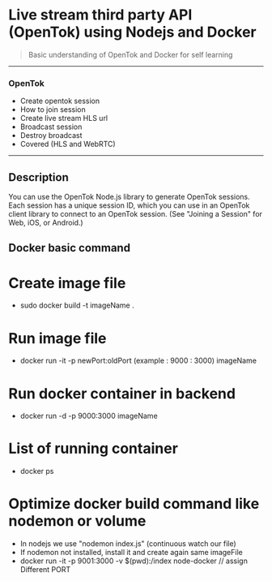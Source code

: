 # Live stream third party API (OpenTok) using Nodejs and Docker

> Basic understanding of OpenTok and Docker for self learning

---

### OpenTok
- Create opentok session
- How to join session
- Create live stream HLS url
- Broadcast session
- Destroy broadcast
- Covered (HLS and WebRTC)

---

## Description

You can use the OpenTok Node.js library to generate OpenTok sessions. Each session has a unique session ID, which you can use in an OpenTok client library to connect to an OpenTok session. (See "Joining a Session" for Web, iOS, or Android.)

## Docker basic command

# Create image file

- sudo docker build -t imageName .

# Run image file

- docker run -it -p newPort:oldPort (example : 9000 : 3000) imageName

# Run docker container in backend

- docker run -d -p 9000:3000 imageName

# List of running container

- docker ps

# Optimize docker build command like nodemon or volume
 - In nodejs we use "nodemon index.js" (continuous watch our file)
 - If nodemon not installed, install it and create again same imageFile
 - docker run -it -p 9001:3000 -v $(pwd):/index node-docker // assign Different PORT
